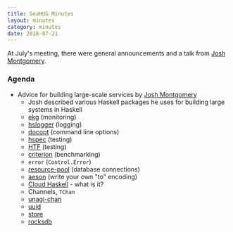 ```yaml
---
title: SeaHUG Minutes
layout: minutes
category: minutes
date: 2018-07-21
---
```

At July's meeting, there were general announcements and a talk from [Josh Montgomery][jm4games].

<!--more-->

### Agenda

* Advice for building large-scale services by [Josh Montgomery][jm4games]
  * Josh described various Haskell packages he uses for building large systems in Haskell
  * [ekg][ekg] (monitoring)
  * [hslogger][hslogger] (logging)
  * [docopt][docopt] (command line options)
  * [hspec][hspec] (testing)
  * [HTF][htf] (testing)
  * [criterion][criterion] (benchmarking)
  * `error` (`Control.Error`)
  * [resource-pool][resource-pool] (database connections)
  * [aeson][aeson] (write your own "to" encoding)
  * [Cloud Haskell][cloud-haskell] - what is it?
  * Channels, `TChan`
  * [unagi-chan][unagi-chan]
  * [uuid][uuid]
  * [store][store]
  * [rocksdb][rocksdb]

[aeson]: http://hackage.haskell.org/package/aeson
[cloud-haskell]: http://haskell-distributed.github.io/
[criterion]: http://hackage.haskell.org/package/criterion
[docopt]: http://hackage.haskell.org/package/docopt
[ekg]: http://hackage.haskell.org/package/ekg
[htf]: http://hackage.haskell.org/package/HTF
[hslogger]: http://hackage.haskell.org/package/hslogger
[hspec]: http://hackage.haskell.org/package/hspec
[jm4games]: https://github.com/jm4games
[resource-pool]: http://hackage.haskell.org/package/resource-pool]
[rocksdb]: https://rocksdb.org/
[store]: http://hackage.haskell.org/package/store
[unagi-chan]: http://hackage.haskell.org/package/unagi-chan
[uuid]: http://hackage.haskell.org/package/uuid